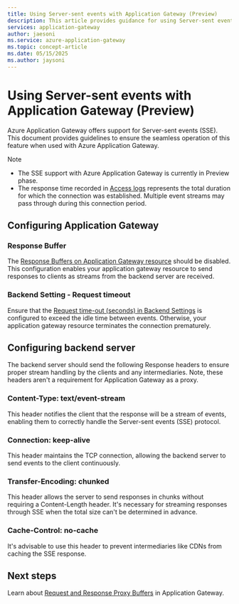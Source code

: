 ```yaml
---
title: Using Server-sent events with Application Gateway (Preview)
description: This article provides guidance for using Server-sent events with your Azure Application Gateway.
services: application-gateway
author: jaesoni
ms.service: azure-application-gateway
ms.topic: concept-article
ms.date: 05/15/2025
ms.author: jaysoni
---
```


# Using Server-sent events with Application Gateway (Preview)

Azure Application Gateway offers support for Server-sent events (SSE). This document provides guidelines to ensure the seamless operation of this feature when used with Azure Application Gateway.

> [!Note]
> - The SSE support with Azure Application Gateway is currently in Preview phase.
> - The response time recorded in [Access logs](monitor-application-gateway-reference.md#resource-logs) represents the total duration for which the connection was established. Multiple event streams may pass through during this connection period. 

## Configuring Application Gateway

### Response Buffer 

The [Response Buffers on Application Gateway resource](proxy-buffers.md) should be disabled. This configuration enables your application gateway resource to send responses to clients as streams from the backend server are received.

### Backend Setting - Request timeout 

Ensure that the [Request time-out (seconds) in Backend Settings](configuration-http-settings.md?tabs=backendhttpsettings#request-timeout) is configured to exceed the idle time between events. Otherwise, your application gateway resource terminates the connection prematurely.


## Configuring backend server

The backend server should send the following Response headers to ensure proper stream handling by the clients and any intermediaries. Note, these headers aren't a requirement for Application Gateway as a proxy.

### Content-Type: text/event-stream
This header notifies the client that the response will be a stream of events, enabling them to correctly handle the Server-sent events (SSE) protocol.

### Connection: keep-alive
This header maintains the TCP connection, allowing the backend server to send events to the client continuously.

### Transfer-Encoding: chunked 
This header allows the server to send responses in chunks without requiring a Content-Length header. It's necessary for streaming responses through SSE when the total size can't be determined in advance.

### Cache-Control: no-cache 
It's advisable to use this header to prevent intermediaries like CDNs from caching the SSE response.

## Next steps
Learn about [Request and Response Proxy Buffers](proxy-buffers.md) in Application Gateway.
